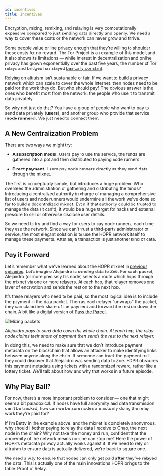 ```yaml
---
id: incentives
title: Incentives
---
```


Encryption, mixing, remixing, and relaying is very computationally expensive compared to just sending data directly and openly. We need a way to cover these costs or the network can never grow and thrive.

Some people value online privacy enough that they’re willing to shoulder these costs for no reward. The Tor Project is an example of this model, and it also shows its limitations — while interest in decentralization and online privacy has grown exponentially over the past five years, the number of Tor relays and bridges has stayed [basically constant](https://metrics.torproject.org/networksize.html?start=2016-07-16&end=2021-07-16).

Relying on altruism isn’t sustainable or fair. If we want to build a privacy network which can scale to cover the whole Internet, then nodes need to be paid for the work they do. But who should pay? The obvious answer is the ones who benefit most from the network: the people who use it to transmit data privately.

So why not just do that? You have a group of people who want to pay to send data privately (**users**), and another group who provide that service (**node runners**). We just need to connect them.

## A New Centralization Problem

There are two ways we might try:

- **A subscription model**. Users pay to use the service, the funds are gathered into a pot and then distributed to paying node runners.

- **Direct payment**. Users pay node runners directly as they send data through the mixnet.

The first is conceptually simple, but introduces a huge problem. Who oversees the administration of gathering and distributing the funds? Introducing a centralized authority in charge of managing a comprehensive list of users and node runners would undermine all the work we’ve done so far to build a decentralized mixnet. Even if that authority could be trusted to manage the data (it can’t), it would be a huge target for hacks and external pressure to sell or otherwise disclose user details.

So we need to try and find a way for users to pay node runners, each time they use the network. Since we can’t trust a third-party administrator or service, the most elegant solution is to use the HOPR network itself to manage these payments. After all, a transaction is just another kind of data.

## Pay it Forward

Let’s remember what we’ve learned about the HOPR mixnet in [previous](https://medium.com/hoprnet/hopr-basics-episode-3-anonymous-routing-d9278f7de129) [episodes](https://medium.com/hoprnet/hopr-basics-episode-4-mixnets-dfbac2e6560). Let’s imagine Alejandro is sending data to Zoë. For each packet, Alejandro (or more precisely his node) selects a route which hops through the mixnet via one or more relayers. At each hop, that relayer removes one layer of encryption and sends the rest on to the next hop.

It’s these relayers who need to be paid, so the most logical idea is to include the payment in the data packet. Then as each relayer “unwraps” the packet, they can claim their share of the payment and forward the rest on down the chain. A bit like a digital version of [Pass the Parcel](https://en.wikipedia.org/wiki/Pass_the_parcel).

![Mixing packets](/img/core/mixing_packets.gif)

_Alejandro pays to send data down the whole chain. At each hop, the relay node claims their share of payment then sends the rest to the next relayer._

In doing this, we need to make sure that we don’t introduce payment metadata on the blockchain that allows an attacker to make identifying links between anyone along the chain. If someone can track the payment trail, they could discover that Alejandro was sending data to Zoe. HOPR obscures this payment metadata using tickets with a randomized reward, rather like a lottery ticket. We’ll talk about how and why that works in a future episode.

## Why Play Ball?

For now, there’s a more important problem to consider — one that might seem a bit paradoxical. If nodes have full anonymity and data transmission can’t be tracked, how can we be sure nodes are actually doing the relay work they’re paid for?

If I’m Betty in the example above, and the mixnet is completely anonymous, why should I bother paying to relay the data I receive to Chao, the next node in the chain? Why not take the money and run, confident that the anonymity of the network means no-one can stop me? Here the power of HOPR’s metadata privacy actually works against it. If we need to rely on altruism to ensure data is actually delivered, we’re back to square one.

We need a way to ensure that nodes can only get paid **after** they’ve relayed the data. This is actually one of the main innovations HOPR brings to the table: Proof of Relay.
